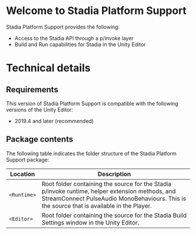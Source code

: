 # Welcome to Stadia Platform Support

Stadia Platform Support provides the following:
* Access to the Stadia API through a p/invoke layer
* Build and Run capabilities for Stadia in the Unity Editor

# Technical details
## Requirements

This version of Stadia Platform Support is compatible with the following versions of the Unity Editor:

* 2019.4 and later (recommended)

## Package contents

The following table indicates the folder structure of the Stadia Platform Support package:

|Location|Description|
|---|---|
|`<Runtime>`|Root folder containing the source for the Stadia p/invoke runtime, helper extension methods, and StreamConnect PulseAudio MonoBehaviours. This is the source that is available in the Player. |
|`<Editor>`|Root folder containing the source for the Stadia Build Settings window in the Unity Editor.|
